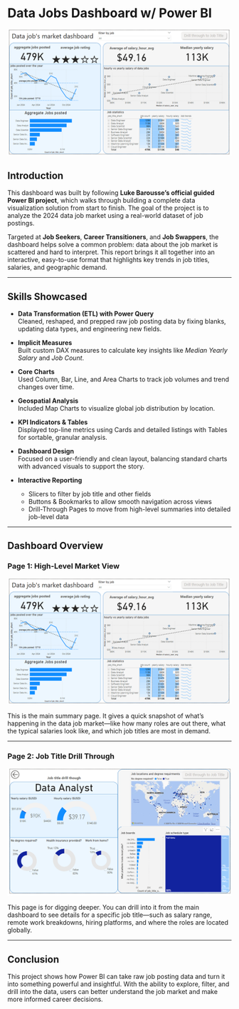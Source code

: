 # Data Jobs Dashboard w/ Power BI

![Dashboard Page 1](images/dashboard%20main.png)

## Introduction

This dashboard was built by following **Luke Barousse’s official guided Power BI project**, which walks through building a complete data visualization solution from start to finish. The goal of the project is to analyze the 2024 data job market using a real-world dataset of job postings.

Targeted at **Job Seekers**, **Career Transitioners**, and **Job Swappers**, the dashboard helps solve a common problem: data about the job market is scattered and hard to interpret. This report brings it all together into an interactive, easy-to-use format that highlights key trends in job titles, salaries, and geographic demand.

---

## Skills Showcased

- **Data Transformation (ETL) with Power Query**  
  Cleaned, reshaped, and prepped raw job posting data by fixing blanks, updating data types, and engineering new fields.

- **Implicit Measures**  
  Built custom DAX measures to calculate key insights like *Median Yearly Salary* and *Job Count*.

- **Core Charts**  
  Used Column, Bar, Line, and Area Charts to track job volumes and trend changes over time.

- **Geospatial Analysis**  
  Included Map Charts to visualize global job distribution by location.

- **KPI Indicators & Tables**  
  Displayed top-line metrics using Cards and detailed listings with Tables for sortable, granular analysis.

- **Dashboard Design**  
  Focused on a user-friendly and clean layout, balancing standard charts with advanced visuals to support the story.

- **Interactive Reporting**  
  - Slicers to filter by job title and other fields  
  - Buttons & Bookmarks to allow smooth navigation across views  
  - Drill-Through Pages to move from high-level summaries into detailed job-level data
---

## Dashboard Overview

### Page 1: High-Level Market View

![Dashboard Page 1](images/dashboard%20main.png)

This is the main summary page. It gives a quick snapshot of what’s happening in the data job market—like how many roles are out there, what the typical salaries look like, and which job titles are most in demand.

---

### Page 2: Job Title Drill Through

![Dashboard Page 2](images/drillthrough.png)

This page is for digging deeper. You can drill into it from the main dashboard to see details for a specific job title—such as salary range, remote work breakdowns, hiring platforms, and where the roles are located globally.

---

## Conclusion

This project shows how Power BI can take raw job posting data and turn it into something powerful and insightful. With the ability to explore, filter, and drill into the data, users can better understand the job market and make more informed career decisions.